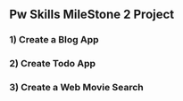 ## Pw Skills MileStone 2 Project
### 1) Create a Blog App
### 2) Create Todo App
### 3) Create a Web Movie Search 
